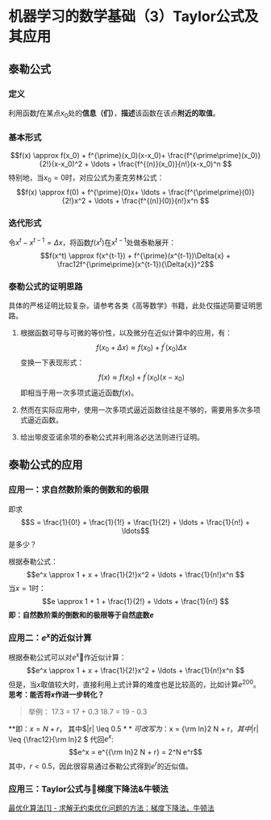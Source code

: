 # 机器学习的数学基础（3）Taylor公式及其应用
## 泰勒公式
### 定义
利用函数$f$在某点$x_0$处的**信息（们）**，**描述**该函数在该点**附近的取值**。
### 基本形式
$$f(x) \approx f(x_0) + f^{\prime}(x_0)(x-x_0)+ \frac{f^{\prime\prime}(x_0)}{2!}(x-x_0)^2 + \ldots + \frac{f^{(n)}(x_0)}{n!}(x-x_0)^n $$
特别地，当$x_0=0$时，对应公式为麦克劳林公式：
$$f(x) \approx f(0) + f^{\prime}(0)x+ \ldots + \frac{f^{\prime\prime}(0)}{2!}x^2 + \ldots + \frac{f^{(n)}(0)}{n!}x^n $$
### 迭代形式
令$x^t - x^{t-1} = \Delta{x}$，将函数$f(x^t)$在$x^{t-1}$处做泰勒展开：
$$f(x^t) \approx f(x^{t-1}) + f^{\prime}(x^{t-1})\Delta{x} + \frac12f^{\prime\prime}(x^{t-1}){\Delta{x}}^2$$

### 泰勒公式的证明思路
具体的严格证明比较复杂，请参考各类《高等数学》书籍，此处仅描述简要证明思路。
1. 根据函数可导与可微的等价性，以及微分在近似计算中的应用，有：
$$f(x_0+\Delta{x}) \approx f(x_0) + f^{\prime}(x_0)\Delta{x}$$
变换一下表现形式：
$$f(x) \approx f(x_0) + f^{\prime}(x_0)(x-x_0)$$
即相当于用一次多项式逼近函数$f(x)$。

2. 然而在实际应用中，使用一次多项式逼近函数往往是不够的，需要用多次多项式逼近函数。

3. 给出带皮亚诺余项的泰勒公式并利用洛必达法则进行证明。

## 泰勒公式的应用

### 应用一：求自然数阶乘的倒数和的极限

即求$$S = \frac{1}{0!} + \frac{1}{1!} + \frac{1}{2!} + \ldots + \frac{1}{n!} + \ldots$$是多少？

根据泰勒公式：
$$e^x \approx 1 + x + \frac{1}{2!}x^2 + \ldots + \frac{1}{n!}x^n $$
当$x=1$时：
$$e \approx 1 + 1 + \frac{1}{2!} + \ldots + \frac{1}{n!} $$
**即：自然数阶乘的倒数和的极限等于自然底数$e$**

### 应用二：$e^x$的近似计算

根据泰勒公式可以对$e^x$作近似计算：
$$e^x \approx 1 + x + \frac{1}{2!}x^2 + \ldots + \frac{1}{n!}x^n $$
但是，当$x$取值较大时，直接利用上式计算的难度也是比较高的，比如计算$e^200$。
**思考：能否将$x$作进一步转化？**
> 举例：
17.3 = 17 + 0.3
18.7 = 19 - 0.3

**即：$x = N + r$， 其中$|r| \leq 0.5 $**
可改写为：$x = {\rm ln}2 N + r$，其中$|r| \leq {\frac12}{\rm ln}2 $
代回$e^x$:
$$e^x = e^{{\rm ln}2 N + r} = 2^N e^r$$
其中，$r < 0.5$，因此很容易通过泰勒公式得到$e^r$的近似值。

### 应用三：Taylor公式与梯度下降法&牛顿法
[最优化算法[1] - 求解无约束优化问题的方法：梯度下降法，牛顿法](./Optimization_Tutorial_1.md)